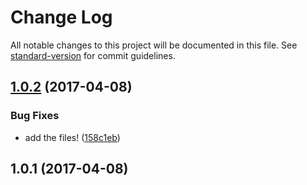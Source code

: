 # Change Log

All notable changes to this project will be documented in this file. See [standard-version](https://github.com/conventional-changelog/standard-version) for commit guidelines.

<a name="1.0.2"></a>
## [1.0.2](https://github.com/chrisdickinson/iterables-count/compare/v1.0.1...v1.0.2) (2017-04-08)


### Bug Fixes

* add the files! ([158c1eb](https://github.com/chrisdickinson/iterables-count/commit/158c1eb))



<a name="1.0.1"></a>
## 1.0.1 (2017-04-08)
